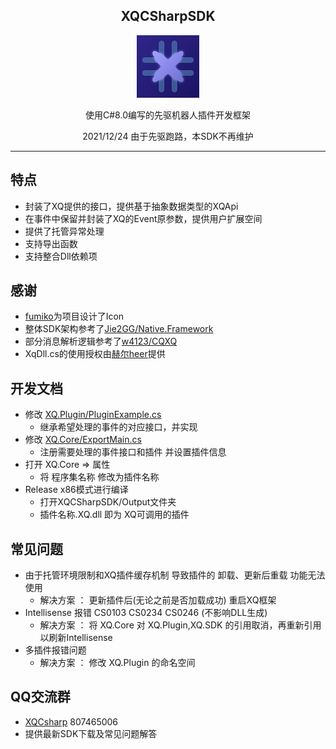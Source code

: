 <div align="center">
   
## XQCSharpSDK
   <img width="100" src="XQCsharpSDK.png" alt="icon">
   
使用C#8.0编写的先驱机器人插件开发框架
   
2021/12/24 由于先驱跑路，本SDK不再维护

</div>
  
----
  
## 特点

* 封装了XQ提供的接口，提供基于抽象数据类型的XQApi
* 在事件中保留并封装了XQ的Event原参数，提供用户扩展空间
* 提供了托管异常处理
* 支持导出函数
* 支持整合Dll依赖项

## 感谢

* <a href="https://space.bilibili.com/13739660">fumiko</a>为项目设计了Icon
* 整体SDK架构参考了<a href="https://github.com/Jie2GG/Native.Framework">Jie2GG/Native.Framework</a>
* 部分消息解析逻辑参考了<a href="https://github.com/w4123/CQXQ">w4123/CQXQ</a>
* XqDll.cs的使用授权由<a href="https://gitee.com/heerkaisair">赫尔heer</a>提供

## 开发文档
+ 修改 <a href="https://github.com/littlenine12/XQCSharpSDK/blob/main/XQ.Plugin/PluginExample.cs">XQ.Plugin/PluginExample.cs</a> 
  + 继承希望处理的事件的对应接口，并实现
+ 修改 <a href="https://github.com/littlenine12/XQCSharpSDK/blob/main/XQ.Core/ExportMain.cs">XQ.Core/ExportMain.cs</a> 
  + 注册需要处理的事件接口和插件 并设置插件信息
+ 打开 XQ.Core => 属性
  + 将 程序集名称 修改为插件名称
+ Release x86模式进行编译
  + 打开XQCSharpSDK/Output文件夹
  + 插件名称.XQ.dll 即为 XQ可调用的插件

## 常见问题
+ 由于托管环境限制和XQ插件缓存机制 导致插件的 卸载、更新后重载 功能无法使用
  + 解决方案 ： 更新插件后(无论之前是否加载成功) 重启XQ框架
+ Intellisense 报错 CS0103 CS0234 CS0246 (不影响DLL生成)
  + 解决方案 ： 将 XQ.Core 对 XQ.Plugin,XQ.SDK 的引用取消，再重新引用 以刷新Intellisense
+ 多插件报错问题
  + 解决方案 ： 修改 XQ.Plugin 的命名空间

## QQ交流群
+ <a href="https://qm.qq.com/cgi-bin/qm/qr?k=54b0ppnJycfcKvLOJfNX-UDPLbOzp8EP&jump_from=webapi">XQCsharp</a>  807465006
+ 提供最新SDK下载及常见问题解答
